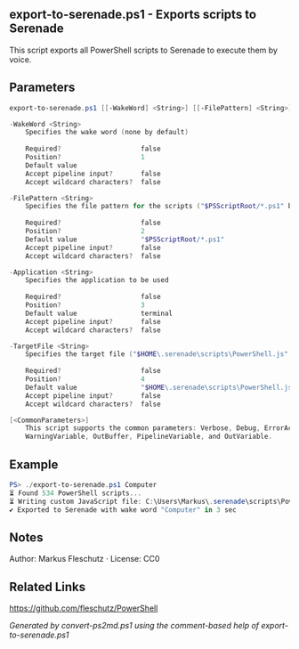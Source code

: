 ## export-to-serenade.ps1 - Exports scripts to Serenade

This script exports all PowerShell scripts to Serenade to execute them by voice.

## Parameters
```powershell
export-to-serenade.ps1 [[-WakeWord] <String>] [[-FilePattern] <String>] [[-Application] <String>] [[-TargetFile] <String>] [<CommonParameters>]

-WakeWord <String>
    Specifies the wake word (none by default)
    
    Required?                    false
    Position?                    1
    Default value                
    Accept pipeline input?       false
    Accept wildcard characters?  false

-FilePattern <String>
    Specifies the file pattern for the scripts ("$PSScriptRoot/*.ps1" by default)
    
    Required?                    false
    Position?                    2
    Default value                "$PSScriptRoot/*.ps1"
    Accept pipeline input?       false
    Accept wildcard characters?  false

-Application <String>
    Specifies the application to be used
    
    Required?                    false
    Position?                    3
    Default value                terminal
    Accept pipeline input?       false
    Accept wildcard characters?  false

-TargetFile <String>
    Specifies the target file ("$HOME\.serenade\scripts\PowerShell.js" by default)
    
    Required?                    false
    Position?                    4
    Default value                "$HOME\.serenade\scripts\PowerShell.js"
    Accept pipeline input?       false
    Accept wildcard characters?  false

[<CommonParameters>]
    This script supports the common parameters: Verbose, Debug, ErrorAction, ErrorVariable, WarningAction, 
    WarningVariable, OutBuffer, PipelineVariable, and OutVariable.
```

## Example
```powershell
PS> ./export-to-serenade.ps1 Computer
⏳ Found 534 PowerShell scripts...
⏳ Writing custom JavaScript file: C:\Users\Markus\.serenade\scripts\PowerShell.js...
✔️ Exported to Serenade with wake word "Computer" in 3 sec

```

## Notes
Author: Markus Fleschutz · License: CC0

## Related Links
https://github.com/fleschutz/PowerShell

*Generated by convert-ps2md.ps1 using the comment-based help of export-to-serenade.ps1*
